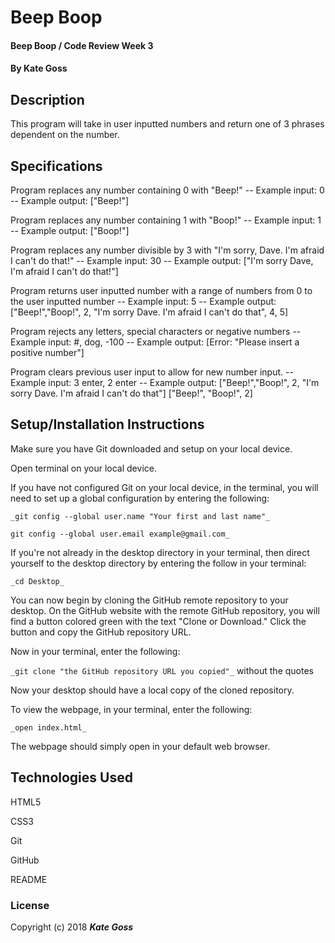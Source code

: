 # Beep Boop

#### Beep Boop / Code Review Week 3

#### By Kate Goss

## Description

This program will take in user inputted numbers and return one of 3 phrases dependent on the number.

## Specifications

Program replaces any number containing 0 with "Beep!"
-- Example input: 0
-- Example output: ["Beep!"]

Program replaces any number containing 1 with "Boop!"
-- Example input: 1
-- Example output: ["Boop!"]

Program replaces any number divisible by 3 with "I'm sorry, Dave. I'm afraid I can't do that!"
-- Example input: 30
-- Example output: ["I'm sorry Dave, I'm afraid I can't do that!"]

Program returns user inputted number with a range of numbers from 0 to the user inputted number
  -- Example input: 5
  -- Example output:  ["Beep!","Boop!", 2, "I'm sorry Dave. I'm afraid I can't do that", 4, 5]

Program rejects any letters, special characters or negative numbers
  -- Example input: #, dog, -100
  -- Example output: [Error: "Please insert a positive number"]

Program clears previous user input to allow for new number input.
  -- Example input: 3 enter, 2 enter
  -- Example output: ["Beep!","Boop!", 2, "I'm sorry Dave. I'm afraid I can't do that"] ["Beep!", "Boop!", 2]

## Setup/Installation Instructions

Make sure you have Git downloaded and setup on your local device.

Open terminal on your local device.

If you have not configured Git on your local device, in the terminal, you will need to set up a global configuration by entering the following:

```
_git config --global user.name "Your first and last name"_

git config --global user.email example@gmail.com_
```
If you're not already in the desktop directory in your terminal, then direct yourself to the desktop directory by entering the follow in your terminal:

`_cd Desktop_`

You can now begin by cloning the GitHub remote repository to your desktop. On the GitHub website with the remote GitHub repository, you will find a button colored green with the text "Clone or Download." Click the button and copy the GitHub repository URL.

Now in your terminal, enter the following:

`_git clone "the GitHub repository URL you copied"_` without the quotes

Now your desktop should have a local copy of the cloned repository.

To view the webpage, in your terminal, enter the following:

`_open index.html_`

The webpage should simply open in your default web browser.

## Technologies Used

HTML5

CSS3

Git

GitHub

README

### License

Copyright (c) 2018 **_Kate Goss_**
